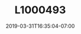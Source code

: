 ---
title: L1000493
date: 2019-03-31T16:35:04-07:00
draft: false
location: Olympic Peninsula, WA
img_url: https://d17enza3bfujl8.cloudfront.net/L1000493.jpg
original_fn: ""
tags:
- Olympic Peninsula, WA
- trees
- hiking

---